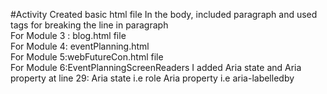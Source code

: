 #Activity
  Created basic html file 
  In the body, included paragraph and used <br> tags for breaking the line in paragraph<br>
  For Module 3 : blog.html file<br>
  For Module 4: eventPlanning.html<br>
  For Module 5:webFutureCon.html file<br>
  For Module 6:EventPlanningScreenReaders
    I added Aria state and Aria property at line 29:
    Aria state i.e role 
    Aria property i.e aria-labelledby
